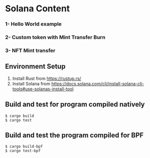 # Solana Content

### 1- Hello World example

### 2- Custom token with Mint Transfer Burn

### 3- NFT Mint transfer

## Environment Setup

1. Install Rust from https://rustup.rs/
2. Install Solana from https://docs.solana.com/cli/install-solana-cli-tools#use-solanas-install-tool

## Build and test for program compiled natively

```
$ cargo build
$ cargo test
```

## Build and test the program compiled for BPF

```
$ cargo build-bpf
$ cargo test-bpf
```
